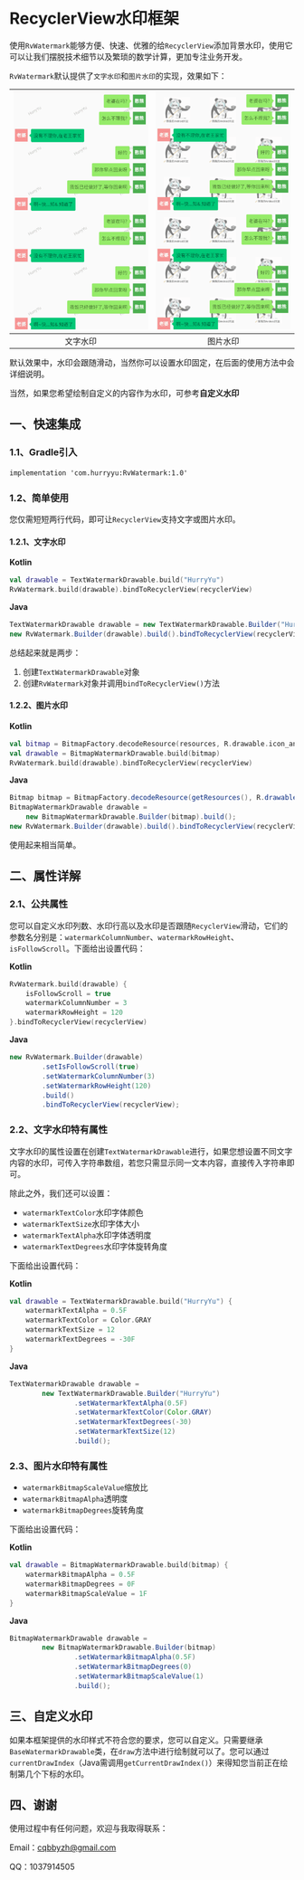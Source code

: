 # RecyclerView水印框架

使用`RvWatermark`能够方便、快速、优雅的给`RecyclerView`添加背景水印，使用它可以让我们摆脱技术细节以及繁琐的数学计算，更加专注业务开发。

`RvWatermark`默认提供了`文字水印`和`图片水印`的实现，效果如下：

| ![text_watermark](assets/text_watermark.gif) | ![bitmap_watermark](assets/bitmap_watermark.gif) |
| :------------------------------------------: | :----------------------------------------------: |
|                   文字水印                   |                     图片水印                     |

默认效果中，水印会跟随滑动，当然你可以设置水印固定，在后面的使用方法中会详细说明。

当然，如果您希望绘制自定义的内容作为水印，可参考**自定义水印**

## 一、快速集成

### 1.1、Gradle引入

```xml
implementation 'com.hurryyu:RvWatermark:1.0'
```

### 1.2、简单使用

您仅需短短两行代码，即可让`RecyclerView`支持文字或图片水印。

#### 1.2.1、文字水印

**Kotlin**

```kotlin
val drawable = TextWatermarkDrawable.build("HurryYu")
RvWatermark.build(drawable).bindToRecyclerView(recyclerView)
```

**Java**

```java
TextWatermarkDrawable drawable = new TextWatermarkDrawable.Builder("HurryYu").build();
new RvWatermark.Builder(drawable).build().bindToRecyclerView(recyclerView);
```

总结起来就是两步：

1. 创建`TextWatermarkDrawable`对象
2. 创建`RvWatermark`对象并调用`bindToRecyclerView()`方法

#### 1.2.2、图片水印

**Kotlin**

```kotlin
val bitmap = BitmapFactory.decodeResource(resources, R.drawable.icon_android)
val drawable = BitmapWatermarkDrawable.build(bitmap)
RvWatermark.build(drawable).bindToRecyclerView(recyclerView)
```

**Java**

```java
Bitmap bitmap = BitmapFactory.decodeResource(getResources(), R.drawable.icon_android);
BitmapWatermarkDrawable drawable = 
    new BitmapWatermarkDrawable.Builder(bitmap).build();
new RvWatermark.Builder(drawable).build().bindToRecyclerView(recyclerView);
```

使用起来相当简单。

## 二、属性详解

### 2.1、公共属性

您可以自定义水印列数、水印行高以及水印是否跟随`RecyclerView`滑动，它们的参数名分别是：`watermarkColumnNumber`、`watermarkRowHeight`、`isFollowScroll`。下面给出设置代码：

**Kotlin**

```kotlin
RvWatermark.build(drawable) {
    isFollowScroll = true
    watermarkColumnNumber = 3
    watermarkRowHeight = 120
}.bindToRecyclerView(recyclerView)
```

**Java**

```java
new RvWatermark.Builder(drawable)
        .setIsFollowScroll(true)
        .setWatermarkColumnNumber(3)
        .setWatermarkRowHeight(120)
        .build()
        .bindToRecyclerView(recyclerView);
```

### 2.2、文字水印特有属性

文字水印的属性设置在创建`TextWatermarkDrawable`进行，如果您想设置不同文字内容的水印，可传入字符串数组，若您只需显示同一文本内容，直接传入字符串即可。

除此之外，我们还可以设置：

- `watermarkTextColor`水印字体颜色
- `watermarkTextSize`水印字体大小
- `watermarkTextAlpha`水印字体透明度
- `watermarkTextDegrees`水印字体旋转角度

下面给出设置代码：

**Kotlin**

```kotlin
val drawable = TextWatermarkDrawable.build("HurryYu") {
    watermarkTextAlpha = 0.5F
    watermarkTextColor = Color.GRAY
    watermarkTextSize = 12
    watermarkTextDegrees = -30F
}
```

**Java**

```java
TextWatermarkDrawable drawable =
        new TextWatermarkDrawable.Builder("HurryYu")
                .setWatermarkTextAlpha(0.5F)
                .setWatermarkTextColor(Color.GRAY)
                .setWatermarkTextDegrees(-30)
                .setWatermarkTextSize(12)
                .build();
```

### 2.3、图片水印特有属性

- `watermarkBitmapScaleValue`缩放比
- `watermarkBitmapAlpha`透明度
- `watermarkBitmapDegrees`旋转角度

下面给出设置代码：

**Kotlin**

```kotlin
val drawable = BitmapWatermarkDrawable.build(bitmap) {
    watermarkBitmapAlpha = 0.5F
    watermarkBitmapDegrees = 0F
    watermarkBitmapScaleValue = 1F
}
```

**Java**

```java
BitmapWatermarkDrawable drawable =
        new BitmapWatermarkDrawable.Builder(bitmap)
                .setWatermarkBitmapAlpha(0.5F)
                .setWatermarkBitmapDegrees(0)
                .setWatermarkBitmapScaleValue(1)
                .build();
```

## 三、自定义水印

如果本框架提供的水印样式不符合您的要求，您可以自定义。只需要继承`BaseWatermarkDrawable`类，在`draw`方法中进行绘制就可以了。您可以通过`currentDrawIndex`（Java需调用`getCurrentDrawIndex()`）来得知您当前正在绘制第几个下标的水印。

## 四、谢谢

使用过程中有任何问题，欢迎与我取得联系：

Email：cqbbyzh@gmail.com

QQ：1037914505